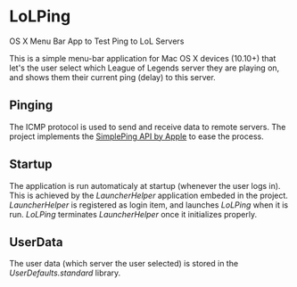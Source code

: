 # LoLPing
OS X Menu Bar App to Test Ping to LoL Servers

This is a simple menu-bar application for Mac OS X devices (10.10+) that let's the user select which League of Legends server they are playing on, and shows them their current ping (delay) to this server.

## Pinging
The ICMP protocol is used to send and receive data to remote servers. The project implements the [SimplePing API by Apple](https://developer.apple.com/library/content/samplecode/SimplePing/Introduction/Intro.html) to ease the process.

## Startup
The application is run automaticaly at startup (whenever the user logs in). This is achieved by the *LauncherHelper* application embeded in the project. *LauncherHelper* is registered as login item, and launches *LoLPing* when it is run. *LoLPing* terminates *LauncherHelper* once it initializes properly.

## UserData
The user data (which server the user selected) is stored in the *UserDefaults.standard* library.
